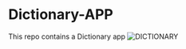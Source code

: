 # Dictionary-APP
This repo contains a Dictionary app
![DICTIONARY](https://github.com/PoojaTamor/Dictionary-APP/assets/154492630/b491be97-906d-40b9-ae68-90da9cae1063)
